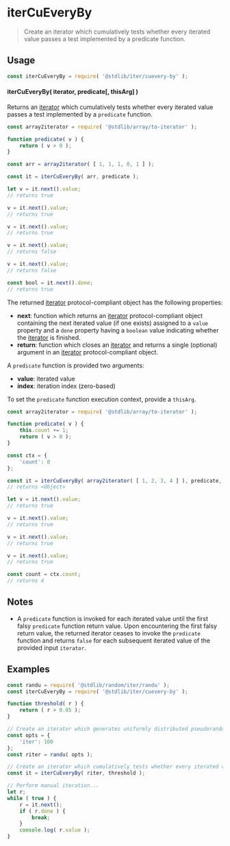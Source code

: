 <!--

@license Apache-2.0

Copyright (c) 2024 The Stdlib Authors.

Licensed under the Apache License, Version 2.0 (the "License");
you may not use this file except in compliance with the License.
You may obtain a copy of the License at

   http://www.apache.org/licenses/LICENSE-2.0

Unless required by applicable law or agreed to in writing, software
distributed under the License is distributed on an "AS IS" BASIS,
WITHOUT WARRANTIES OR CONDITIONS OF ANY KIND, either express or implied.
See the License for the specific language governing permissions and
limitations under the License.

-->

# iterCuEveryBy

> Create an iterator which cumulatively tests whether every iterated value passes a test implemented by a predicate function.

<!-- Section to include introductory text. Make sure to keep an empty line after the intro `section` element and another before the `/section` close. -->

<section class="intro">

</section>

<!-- /.intro -->

<!-- Package usage documentation. -->

<section class="usage">

## Usage

```javascript
const iterCuEveryBy = require( '@stdlib/iter/cuevery-by' );
```

#### iterCuEveryBy( iterator, predicate\[, thisArg] )

Returns an [iterator][mdn-iterator-protocol] which cumulatively tests whether every iterated value passes a test implemented by a `predicate` function.

```javascript
const array2iterator = require( '@stdlib/array/to-iterator' );

function predicate( v ) {
    return ( v > 0 );
}

const arr = array2iterator( [ 1, 1, 1, 0, 1 ] );

const it = iterCuEveryBy( arr, predicate );

let v = it.next().value;
// returns true

v = it.next().value;
// returns true

v = it.next().value;
// returns true

v = it.next().value;
// returns false

v = it.next().value;
// returns false

const bool = it.next().done;
// returns true
```

The returned [iterator][mdn-iterator-protocol] protocol-compliant object has the following properties:

-   **next**: function which returns an [iterator][mdn-iterator-protocol] protocol-compliant object containing the next iterated value (if one exists) assigned to a `value` property and a `done` property having a `boolean` value indicating whether the [iterator][mdn-iterator-protocol] is finished.
-   **return**: function which closes an [iterator][mdn-iterator-protocol] and returns a single (optional) argument in an [iterator][mdn-iterator-protocol] protocol-compliant object.

A `predicate` function is provided two arguments:

-   **value**: iterated value
-   **index**: iteration index (zero-based)

To set the `predicate` function execution context, provide a `thisArg`.

<!-- eslint-disable no-invalid-this -->

```javascript
const array2iterator = require( '@stdlib/array/to-iterator' );

function predicate( v ) {
    this.count += 1;
    return ( v > 0 );
}

const ctx = {
    'count': 0
};

const it = iterCuEveryBy( array2iterator( [ 1, 2, 3, 4 ] ), predicate, ctx );
// returns <Object>

let v = it.next().value;
// returns true

v = it.next().value;
// returns true

v = it.next().value;
// returns true

v = it.next().value;
// returns true

const count = ctx.count;
// returns 4
```

</section>

<!-- /.usage -->

<!-- Package usage notes. Make sure to keep an empty line after the `section` element and another before the `/section` close. -->

<section class="notes">

## Notes

-   A `predicate` function is invoked for each iterated value until the first falsy `predicate` function return value. Upon encountering the first falsy return value, the returned iterator ceases to invoke the `predicate` function and returns `false` for each subsequent iterated value of the provided input `iterator`.

</section>

<!-- /.notes -->

<!-- Package usage examples. -->

<section class="examples">

## Examples

<!-- eslint no-undef: "error" -->

```javascript
const randu = require( '@stdlib/random/iter/randu' );
const iterCuEveryBy = require( '@stdlib/iter/cuevery-by' );

function threshold( r ) {
    return ( r > 0.05 );
}

// Create an iterator which generates uniformly distributed pseudorandom numbers:
const opts = {
    'iter': 100
};
const riter = randu( opts );

// Create an iterator which cumulatively tests whether every iterated value passes a test:
const it = iterCuEveryBy( riter, threshold );

// Perform manual iteration...
let r;
while ( true ) {
    r = it.next();
    if ( r.done ) {
        break;
    }
    console.log( r.value );
}
```

</section>

<!-- /.examples -->

<!-- Section to include cited references. If references are included, add a horizontal rule *before* the section. Make sure to keep an empty line after the `section` element and another before the `/section` close. -->

<section class="references">

</section>

<!-- /.references -->

<!-- Section for related `stdlib` packages. Do not manually edit this section, as it is automatically populated. -->

<section class="related">
    
</section>

<!-- /.related -->

<!-- Section for all links. Make sure to keep an empty line after the `section` element and another before the `/section` close. -->

<section class="links">

[mdn-iterator-protocol]: https://developer.mozilla.org/en-US/docs/Web/JavaScript/Reference/Iteration_protocols#The_iterator_protocol

</section>

<!-- /.links -->
